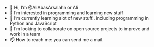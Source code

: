 - 👋 Hi, I’m @AliAbasArsalahn or Ali
- 👀 I’m interested in programming and learning new stuff
- 🌱 I’m currently learning alot of new stuff.. including programming in Python and JavaScript
- 💞️ I’m looking to collaborate on open source projects to improve and work in a team
- 📫 How to reach me: you can send me a mail. 

<!---
weezy887/weezy887 is a ✨ special ✨ repository because its `README.md` (this file) appears on your GitHub profile.
You can click the Preview link to take a look at your changes.
--->
